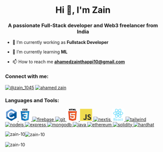 <h1 align="center">Hi 👋, I'm Zain</h1>
<h3 align="center">A passionate Full-Stack developer and Web3 freelancer from India</h3>
<!-- 
<p align="left"> <img src="https://komarev.com/ghpvc/?username=zain-10&label=Profile%20views&color=0e75b6&style=flat" alt="zain-10" /> </p> -->

<!-- <p align="left"> <a href="https://twitter.com/@zAiN_1045" target="blank"><img src="https://img.shields.io/twitter/follow/@zAiN_1045?logo=twitter&style=for-the-badge" alt="@zain_1045" /></a> </p> -->

- 🔭 I’m currently working as **Fullstack Developer**

- 🌱 I’m currently learning **ML**

- 📫 How to reach me **ahamedzainthappi10@gmail.com**

<h3 align="left">Connect with me:</h3>
<p align="left">
<a href="https://twitter.com/@zAiN_1045" target="blank"><img align="center" src="https://raw.githubusercontent.com/rahuldkjain/github-profile-readme-generator/master/src/images/icons/Social/twitter.svg" alt="@zain_1045" height="30" width="40" /></a>
<a href="https://linkedin.com/in/Ahamed Zain" target="blank"><img align="center" src="https://raw.githubusercontent.com/rahuldkjain/github-profile-readme-generator/master/src/images/icons/Social/linked-in-alt.svg" alt="ahamed zain" height="30" width="40" /></a>
</p>

<h3 align="left">Languages and Tools:</h3>
<p align="left"> <a href="https://www.cprogramming.com/" target="_blank" rel="noreferrer"> <img src="https://raw.githubusercontent.com/devicons/devicon/master/icons/c/c-original.svg" alt="c" width="40" height="40"/> </a> <a href="https://www.w3schools.com/css/" target="_blank" rel="noreferrer"> <img src="https://raw.githubusercontent.com/devicons/devicon/master/icons/css3/css3-original-wordmark.svg" alt="css3" width="40" height="40"/> </a> <a href="https://firebase.google.com/" target="_blank" rel="noreferrer"> <img src="https://www.vectorlogo.zone/logos/firebase/firebase-icon.svg" alt="firebase" width="40" height="40"/> </a> <a href="https://git-scm.com/" target="_blank" rel="noreferrer"> <img src="https://www.vectorlogo.zone/logos/git-scm/git-scm-icon.svg" alt="git" width="40" height="40"/> </a> <a href="https://www.w3.org/html/" target="_blank" rel="noreferrer"> <img src="https://raw.githubusercontent.com/devicons/devicon/master/icons/html5/html5-original-wordmark.svg" alt="html5" width="40" height="40"/> </a> <a href="https://developer.mozilla.org/en-US/docs/Web/JavaScript" target="_blank" rel="noreferrer"> <img src="https://raw.githubusercontent.com/devicons/devicon/master/icons/javascript/javascript-original.svg" alt="javascript" width="40" height="40"/> </a> <a href="https://nextjs.org/" target="_blank" rel="noreferrer"> <img src="https://encrypted-tbn0.gstatic.com/images?q=tbn:ANd9GcSdOvs825pEegcvFjgVM9R3QIalLntYv6H-Lg&s" alt="nextjs" width="40" height="40"/> </a> <a href="https://reactjs.org/" target="_blank" rel="noreferrer"> <img src="https://raw.githubusercontent.com/devicons/devicon/master/icons/react/react-original-wordmark.svg" alt="react" width="40" height="40"/> </a> <a href="https://tailwindcss.com/" target="_blank" rel="noreferrer"> <img src="https://www.vectorlogo.zone/logos/tailwindcss/tailwindcss-icon.svg" alt="tailwind" width="40" height="40"/> </a>
<a href="https://nodejs.org/en" target="_blank" rel="noreferrer"> <img src="https://www.narolainfotech.com/wp-content/uploads/2022/09/Copy-of-Node-Js.svg" alt="nodejs" width="40" height="40"/> </a> 
<a href="https://expressjs.com/" target="_blank" rel="noreferrer"> <img src="https://www.pngfind.com/pngs/m/136-1363736_express-js-icon-png-transparent-png.png" alt="express" width="40" height="40"/> </a> 
<a href="https://www.mongodb.com/" target="_blank" rel="noreferrer"> <img src="https://miro.medium.com/v2/resize:fit:720/format:webp/0*8v1xNP18Ovj3wg6K.gif" alt="mongodb" width="40" height="40"/> </a> 
<a href="https://www.java.com/" target="_blank" rel="noreferrer"> <img src="https://upload.wikimedia.org/wikipedia/en/thumb/3/30/Java_programming_language_logo.svg/182px-Java_programming_language_logo.svg.png" alt="java" width="40" height="40"/> </a> 
<a href="https://ethereum.org/en/" target="_blank" rel="noreferrer"> <img src="https://s2.coinmarketcap.com/static/img/coins/64x64/1027.png" alt="ethereum" width="40" height="40"/> </a> 
<a href="https://docs.soliditylang.org/en/v0.8.17/" target="_blank" rel="noreferrer"> <img src="https://branditechture.agency/brand-logos/wp-content/uploads/wpdm-cache/Solidity-900x0.png" alt="solidity" width="40" height="40"/> </a> 
 <a href="https://hardhat.org/" target="_blank" rel="noreferrer"> <img src="https://plugins.jetbrains.com/files/18551/453442/icon/pluginIcon.svg" alt="hardhat" width="40" height="40"/> </a>
</p>

<p><img align="left" src="https://github-readme-stats.vercel.app/api/top-langs?username=zain-10&show_icons=true&locale=en&layout=compact" alt="zain-10" /></p>

<p><img align="center" src="https://github-readme-stats.vercel.app/api?username=zain-10&show_icons=true&locale=en" alt="zain-10" /></p>

<p><img align="center" src="https://github-readme-streak-stats.herokuapp.com/?user=zain-10&" alt="zain-10" /></p>
